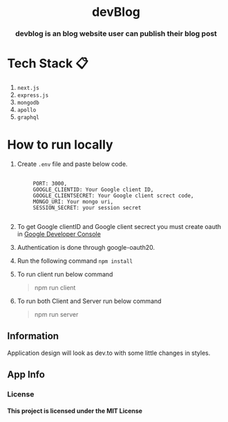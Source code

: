 <h1 align="center">devBlog</h1>

<h3 align="center">devblog is an blog website user can publish their blog post</h3>

# Tech Stack 📋
  
  1. `next.js`
  2. `express.js`
  3. `mongodb`
  4. `apollo`
  5. `graphql`

# How to run locally 
  
  1. Create `.env` file and paste below code.
     
     <pre>
      <code>
          PORT: 3000,
          GOOGLE_CLIENTID: Your Google client ID,
          GOOGLE_CLIENTSECRET: Your Google client screct code,
          MONGO_URI: Your mongo uri,
          SESSION_SECRET: your session secret
      </code>
     </pre>
     
   2. To get Google clientID and Google client secrect you must create oauth in [Google Developer Console](https://console.developers.google.com)
   3. Authentication is done through google-oauth20.
   4. Run the following command `npm install`
   5. To run client run below command
      > npm run client
   6. To run both Client and Server run below command
      > npm run server

## Information

   Application design will look as dev.to with some little changes in styles.

## App Info

<h3>License</h3>

<h4>This project is licensed under the MIT License</h4>

  

